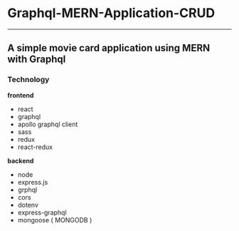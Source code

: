 # Graphql-MERN-Application-CRUD

---

## A simple movie card application using MERN with Graphql


### Technology

**frontend**
- react
- graphql 
- apollo graphql client
- sass
- redux
- react-redux

**backend**
- node
- express.js
- grphql
- cors
- dotenv
- express-graphql
- mongoose ( MONGODB )
